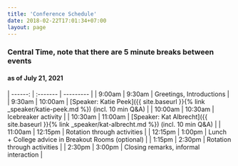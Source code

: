 ```yaml
---
title: 'Conference Schedule'
date: 2018-02-22T17:01:34+07:00
layout: page
---
```


### Central Time,  note that there are 5 minute breaks between events
#### as of July 21, 2021

| ------: | :------- | --------- |
|  9:00am |   9:30am | Greetings, Introductions |
|  9:30am |  10:00am | [Speaker: Katie Peek]({{ site.baseurl }}{% link _speaker/katie-peek.md %}) (incl. 10 min Q&A) |
| 10:00am |  10:30am | Icebreaker activity  |
| 10:30am |  11:00am | [Speaker: Kat Albrecht]({{ site.baseurl }}{% link _speaker/kat-albrecht.md %}) (incl. 10 min Q&A) |
| 11:00am |  12:15pm | Rotation through activities |
| 12:15pm |   1:00pm | Lunch + College advice in Breakout Rooms (optional)  |
|  1:15pm |   2:30pm | Rotation through activities        |
|  2:30pm |   3:00pm | Closing remarks, informal interaction |

